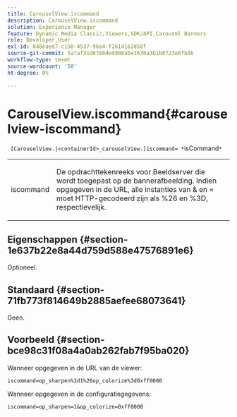 ```yaml
---
title: CarouselView.iscommand
description: CarouselView.iscommand
solution: Experience Manager
feature: Dynamic Media Classic,Viewers,SDK/API,Carousel Banners
role: Developer,User
exl-id: 848eaed7-c150-4537-96a4-f2614162d58f
source-git-commit: 5a7af31d6788ded908a5e1630a3b1b0723e6fb4b
workflow-type: tm+mt
source-wordcount: '50'
ht-degree: 0%

---
```


# CarouselView.iscommand{#carouselview-iscommand}

` [CarouselView.|<containerId>_carouselView.]iscommand= *`isCommand`*`

<table id="table_06B5F795889E402FB6BCEA4D882E1422"> 
 <tbody> 
  <tr> 
   <td colname="col1"> <p> <span class="codeph"><span class="varname"> iscommand </span></span> </p> </td> 
   <td colname="col2"> <p> De opdrachttekenreeks voor Beeldserver die wordt toegepast op de bannerafbeelding. Indien opgegeven in de URL, alle instanties van <span class="codeph"> &amp;</span> en <span class="codeph"> =</span> moet HTTP-gecodeerd zijn als <span class="codeph"> %26</span> en <span class="codeph"> %3D</span>, respectievelijk. </p> </td> 
  </tr> 
 </tbody> 
</table>

## Eigenschappen {#section-1e637b22e8a44d759d588e47576891e6}

Optioneel.

## Standaard {#section-71fb773f814649b2885aefee68073641}

Geen.

## Voorbeeld {#section-bce98c31f08a4a0ab262fab7f95ba020}

Wanneer opgegeven in de URL van de viewer:

`iscommand=op_sharpen%3d1%26op_colorize%3d0xff0000`

Wanneer opgegeven in de configuratiegegevens:

`iscommand=op_sharpen=1&op_colorize=0xff0000`
